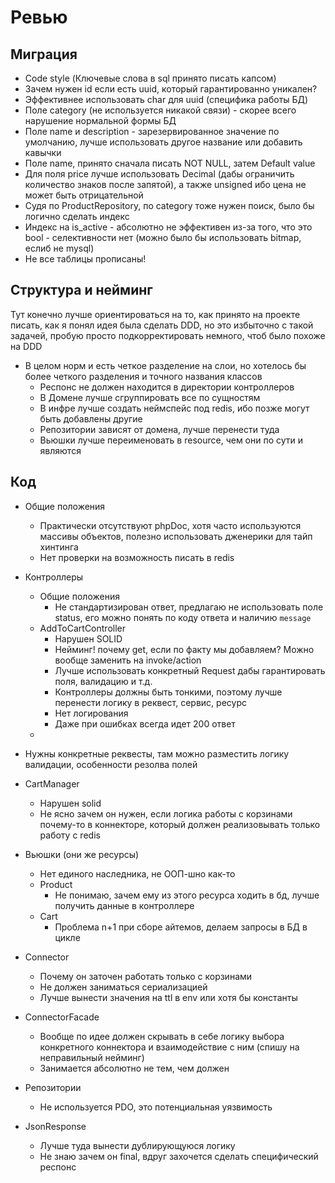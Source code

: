 # Ревью

## Миграция

- Code style (Ключевые слова в sql принято писать капсом)
- Зачем нужен id если есть uuid, который гарантированно уникален?
- Эффективнее использовать char для uuid (специфика работы БД)
- Поле category (не используется никакой связи) - скорее всего нарушение нормальной формы БД
- Поле name и description - зарезервированное значение по умолчанию, 
лучше использовать другое название или добавить кавычки
- Поле name, принято сначала писать NOT NULL, затем Default value
- Для поля price лучше использовать Decimal (дабы ограничить количество знаков после запятой), 
а также unsigned ибо цена не может быть отрицательной
- Судя по ProductRepository, по category тоже нужен поиск, было бы логично сделать индекс
- Индекс на is_active - абсолютно не эффективен из-за того, что это bool - селективности нет
(можно было бы использовать bitmap, еслиб не mysql)
- Не все таблицы прописаны!


## Структура и нейминг 
Тут конечно лучше ориентироваться на то, как принято на проекте писать, 
как я понял идея была сделать DDD, но это избыточно с такой задачей, пробую просто подкорректировать немного, 
чтоб было похоже на DDD

- В целом норм и есть четкое разделение на слои, но хотелось бы более четкого разделения и точного названия классов
    - Респонс не должен находится в директории контроллеров
    - В Домене лучше сгруппировать все по сущностям
    - В инфре лучше создать неймспейс под redis, ибо позже могут быть добавлены другие
    - Репозитории зависят от домена, лучше перенести туда
    - Вьюшки лучше переименовать в resource, чем они по сути и являются


## Код
- Общие положения
  - Практически отсутствуют phpDoc, хотя часто используются массивы объектов, полезно использовать дженерики для тайп хинтинга
  - Нет проверки на возможность писать в redis

- Контроллеры
  - Общие положения
    - Не стандартизирован ответ, предлагаю не использовать поле status, его можно понять по коду ответа и наличию  ``message``
  - AddToCartController
    - Нарушен SOLID
    - Нейминг! почему get, если по факту мы добавляем?
    Можно вообще заменить на invoke/action
    - Лучше использовать конкретный Request дабы гарантировать поля, валидацию и т.д.
    - Контроллеры должны быть тонкими, поэтому лучше перенести логику в реквест, сервис, ресурс
    - Нет логирования
    - Даже при ошибках всегда идет 200 ответ
  - 

- Нужны конкретные реквесты, там можно разместить логику валидации, особенности резолва полей
- CartManager
  - Нарушен solid
  - Не ясно зачем он нужен, если логика работы с корзинами почему-то в коннекторе, который должен реализовывать только работу с redis
  
- Вьюшки (они же ресурсы)
  - Нет единого наследника, не ООП-шно как-то
  - Product
    - Не понимаю, зачем ему из этого ресурса ходить в бд, лучше получить данные в контроллере
  - Cart
    - Проблема n+1 при сборе айтемов, делаем запросы в БД в цикле
- Connector
  - Почему он заточен работать только с корзинами
  - Не должен заниматься сериализацией
  - Лучше вынести значения на ttl в env или хотя бы константы
- ConnectorFacade
  - Вообще по идее должен скрывать в себе логику выбора конкретного коннектора и взаимодействие с ним (спишу на неправильный нейминг)
  - Занимается абсолютно не тем, чем должен
- Репозитории
  - Не используется PDO, это потенциальная уязвимость
- JsonResponse 
  - Лучше туда вынести дублирующуюся логику
  - Не знаю зачем он final, вдруг захочется сделать специфический респонс

